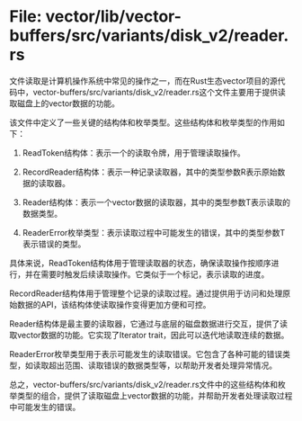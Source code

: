 # File: vector/lib/vector-buffers/src/variants/disk_v2/reader.rs

文件读取是计算机操作系统中常见的操作之一，而在Rust生态vector项目的源代码中，vector-buffers/src/variants/disk_v2/reader.rs这个文件主要用于提供读取磁盘上的vector数据的功能。

该文件中定义了一些关键的结构体和枚举类型。这些结构体和枚举类型的作用如下：

1. ReadToken结构体：表示一个的读取令牌，用于管理读取操作。

2. RecordReader<R>结构体：表示一种记录读取器，其中的类型参数R表示原始数据的读取器。

3. Reader<T>结构体：表示一个vector数据的读取器，其中的类型参数T表示读取的数据类型。

4. ReaderError<T>枚举类型：表示读取过程中可能发生的错误，其中的类型参数T表示错误的类型。

具体来说，ReadToken结构体用于管理读取器的状态，确保读取操作按顺序进行，并在需要时触发后续读取操作。它类似于一个标记，表示读取的进度。

RecordReader结构体用于管理整个记录的读取过程。通过提供用于访问和处理原始数据的API，该结构体使读取操作变得更加方便和可控。

Reader结构体是最主要的读取器，它通过与底层的磁盘数据进行交互，提供了读取vector数据的功能。它实现了Iterator trait，因此可以迭代地读取连续的数据。

ReaderError枚举类型用于表示可能发生的读取错误。它包含了各种可能的错误类型，如读取超出范围、读取错误的数据类型等，以帮助开发者处理异常情况。

总之，vector-buffers/src/variants/disk_v2/reader.rs文件中的这些结构体和枚举类型的组合，提供了读取磁盘上vector数据的功能，并帮助开发者处理读取过程中可能发生的错误。

